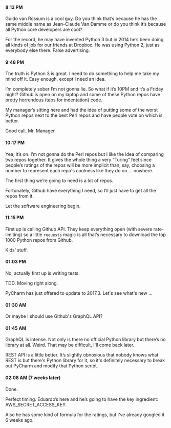 #### 8:13 PM
Guido van Rossum is a cool guy. 
Do you think that’s because he has the same middle name as Jean-Claude Van Damme 
or do you think it’s because all Python core developers are cool?

For the record, he may have invented Python 3
but in 2014 he’s been doing all kinds of job for our friends at Dropbox.
He was using Python 2, just as everybody else there. False advertising.

#### 9:48 PM
The truth is Python 3 is great. 
I need to do something to help me take my mind off it.
Easy enough, except I need an idea.

I’m completely sober I’m not gonna lie.
So what if it’s 10PM and it’s a Friday night?
Github is open on my laptop and some of these Python repos have pretty horrendous (tabs for indentation) code.

My manager’s sitting here and had the idea of putting some of the worst Python repos
next to the best Perl repos and have people vote on which is better.

Good call, Mr. Manager.

#### 10:17 PM
Yea, it’s on. I’m not gonna do the Perl repos but I like the idea of comparing two repos together.
It gives the whole thing a very “Turing” feel since people’s ratings of the repos 
will be more implicit than, say, choosing a number to represent each repo's coolness 
like they do on ... nowhere.


The first thing we’re going to need is a lot of repos.

Fortunately, Github have everything I need, so I’ll just have to get all the repos from it.

Let the software engineering begin.

#### 11:15 PM

First up is calling Github API. They keep
everything open (with severe rate-limiting) so a little ```requests``` magic is all that’s necessary 
to download the top 1000 Python repos from Github.

Kids’ stuff.

#### 01:03 PM
No, actually first up is writing tests.

TDD. Moving right along.

PyCharm has just offered to update to 2017.3. Let's see what's new ...

#### 01:30 AM
Or maybe I should use Github's GraphQL API?

#### 01:45 AM
GraphQL is intense. Not only is there no
official Python library but there’s no library at all. Weird. That may be difficult, I'll come back later.

REST API is a little better. It’s
slightly obnoxious that nobody knows what REST is but there's Python library for it, so
it's definitely necessary to break out PyCharm and modify that Python script.

#### 02:08 AM (7 weeks later)
Done.

Perfect timing. Eduardo’s here and he’s
going to have the key ingredient: AWS_SECRET_ACCESS_KEY.

Also he has some kind of formula for the ratings, but I've already googled it 6 weeks ago.
